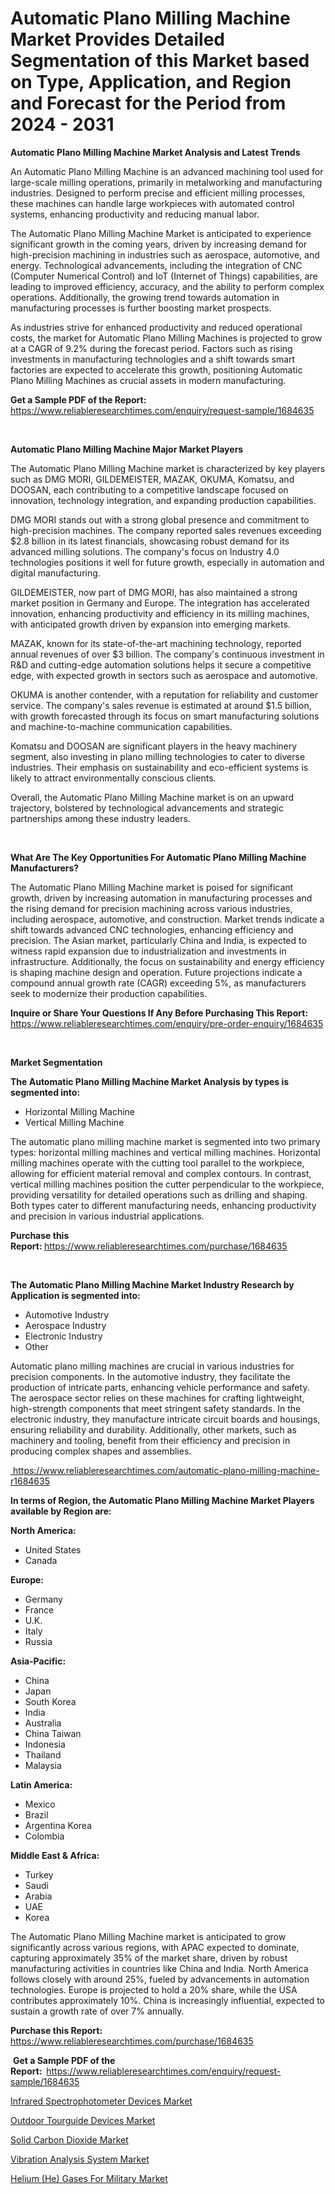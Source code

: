 <p><h1>Automatic Plano Milling Machine Market Provides Detailed Segmentation of this Market based on Type, Application, and Region and Forecast for the Period from 2024 - 2031</h1></p><p><strong>Automatic Plano Milling Machine Market Analysis and Latest Trends</strong></p>
<p><p>An Automatic Plano Milling Machine is an advanced machining tool used for large-scale milling operations, primarily in metalworking and manufacturing industries. Designed to perform precise and efficient milling processes, these machines can handle large workpieces with automated control systems, enhancing productivity and reducing manual labor.</p><p>The Automatic Plano Milling Machine Market is anticipated to experience significant growth in the coming years, driven by increasing demand for high-precision machining in industries such as aerospace, automotive, and energy. Technological advancements, including the integration of CNC (Computer Numerical Control) and IoT (Internet of Things) capabilities, are leading to improved efficiency, accuracy, and the ability to perform complex operations. Additionally, the growing trend towards automation in manufacturing processes is further boosting market prospects.</p><p>As industries strive for enhanced productivity and reduced operational costs, the market for Automatic Plano Milling Machines is projected to grow at a CAGR of 9.2% during the forecast period. Factors such as rising investments in manufacturing technologies and a shift towards smart factories are expected to accelerate this growth, positioning Automatic Plano Milling Machines as crucial assets in modern manufacturing.</p></p>
<p><strong>Get a Sample PDF of the Report:&nbsp;</strong> <a href="https://www.reliableresearchtimes.com/enquiry/request-sample/1684635?utm_campaign=1425&utm_medium=2&utm_source=Github&utm_content=ia&utm_term=16102024&utm_id=automatic-plano-milling-machine">https://www.reliableresearchtimes.com/enquiry/request-sample/1684635</a></p>
<p>&nbsp;</p>
<p><strong>Automatic Plano Milling Machine Major Market Players</strong></p>
<p><p>The Automatic Plano Milling Machine market is characterized by key players such as DMG MORI, GILDEMEISTER, MAZAK, OKUMA, Komatsu, and DOOSAN, each contributing to a competitive landscape focused on innovation, technology integration, and expanding production capabilities.</p><p>DMG MORI stands out with a strong global presence and commitment to high-precision machines. The company reported sales revenues exceeding $2.8 billion in its latest financials, showcasing robust demand for its advanced milling solutions. The company's focus on Industry 4.0 technologies positions it well for future growth, especially in automation and digital manufacturing.</p><p>GILDEMEISTER, now part of DMG MORI, has also maintained a strong market position in Germany and Europe. The integration has accelerated innovation, enhancing productivity and efficiency in its milling machines, with anticipated growth driven by expansion into emerging markets.</p><p>MAZAK, known for its state-of-the-art machining technology, reported annual revenues of over $3 billion. The company's continuous investment in R&D and cutting-edge automation solutions helps it secure a competitive edge, with expected growth in sectors such as aerospace and automotive.</p><p>OKUMA is another contender, with a reputation for reliability and customer service. The company's sales revenue is estimated at around $1.5 billion, with growth forecasted through its focus on smart manufacturing solutions and machine-to-machine communication capabilities.</p><p>Komatsu and DOOSAN are significant players in the heavy machinery segment, also investing in plano milling technologies to cater to diverse industries. Their emphasis on sustainability and eco-efficient systems is likely to attract environmentally conscious clients.</p><p>Overall, the Automatic Plano Milling Machine market is on an upward trajectory, bolstered by technological advancements and strategic partnerships among these industry leaders.</p></p>
<p>&nbsp;</p>
<p><strong>What Are The Key Opportunities For Automatic Plano Milling Machine Manufacturers?</strong></p>
<p><p>The Automatic Plano Milling Machine market is poised for significant growth, driven by increasing automation in manufacturing processes and the rising demand for precision machining across various industries, including aerospace, automotive, and construction. Market trends indicate a shift towards advanced CNC technologies, enhancing efficiency and precision. The Asian market, particularly China and India, is expected to witness rapid expansion due to industrialization and investments in infrastructure. Additionally, the focus on sustainability and energy efficiency is shaping machine design and operation. Future projections indicate a compound annual growth rate (CAGR) exceeding 5%, as manufacturers seek to modernize their production capabilities.</p></p>
<p><strong>Inquire or Share Your Questions If Any Before Purchasing This Report:</strong> <a href="https://www.reliableresearchtimes.com/enquiry/pre-order-enquiry/1684635?utm_campaign=1425&utm_medium=2&utm_source=Github&utm_content=ia&utm_term=16102024&utm_id=automatic-plano-milling-machine">https://www.reliableresearchtimes.com/enquiry/pre-order-enquiry/1684635</a></p>
<p>&nbsp;</p>
<p><strong>Market Segmentation</strong></p>
<p><strong>The Automatic Plano Milling Machine Market Analysis by types is segmented into:</strong></p>
<p><ul><li>Horizontal Milling Machine</li><li>Vertical Milling Machine</li></ul></p>
<p><p>The automatic plano milling machine market is segmented into two primary types: horizontal milling machines and vertical milling machines. Horizontal milling machines operate with the cutting tool parallel to the workpiece, allowing for efficient material removal and complex contours. In contrast, vertical milling machines position the cutter perpendicular to the workpiece, providing versatility for detailed operations such as drilling and shaping. Both types cater to different manufacturing needs, enhancing productivity and precision in various industrial applications.</p></p>
<p><strong>Purchase this Report:&nbsp;</strong><a href="https://www.reliableresearchtimes.com/purchase/1684635?utm_campaign=1425&utm_medium=2&utm_source=Github&utm_content=ia&utm_term=16102024&utm_id=automatic-plano-milling-machine">https://www.reliableresearchtimes.com/purchase/1684635</a></p>
<p>&nbsp;</p>
<p><strong>The Automatic Plano Milling Machine Market Industry Research by Application is segmented into:</strong></p>
<p><ul><li>Automotive Industry</li><li>Aerospace Industry</li><li>Electronic Industry</li><li>Other</li></ul></p>
<p><p>Automatic plano milling machines are crucial in various industries for precision components. In the automotive industry, they facilitate the production of intricate parts, enhancing vehicle performance and safety. The aerospace sector relies on these machines for crafting lightweight, high-strength components that meet stringent safety standards. In the electronic industry, they manufacture intricate circuit boards and housings, ensuring reliability and durability. Additionally, other markets, such as machinery and tooling, benefit from their efficiency and precision in producing complex shapes and assemblies.</p></p>
<p><a href="https://www.reliableresearchtimes.com/automatic-plano-milling-machine-r1684635?utm_campaign=1425&utm_medium=2&utm_source=Github&utm_content=ia&utm_term=16102024&utm_id=automatic-plano-milling-machine">&nbsp;https://www.reliableresearchtimes.com/automatic-plano-milling-machine-r1684635</a></p>
<p><strong>In terms of Region, the Automatic Plano Milling Machine Market Players available by Region are:</strong></p>
<p>
    <p> <strong> North America: </strong>
        <ul>
            <li>United States</li>
            <li>Canada</li>
        </ul>
        </p> 
    <p> <strong> Europe: </strong>
        <ul>
            <li>Germany</li>
            <li>France</li>
            <li>U.K.</li>
            <li>Italy</li>
            <li>Russia</li>
        </ul>
        </p> 
    <p> <strong> Asia-Pacific: </strong>
        <ul>
            <li>China</li>
            <li>Japan</li>
            <li>South Korea</li>
            <li>India</li>
            <li>Australia</li>
            <li>China Taiwan</li>
            <li>Indonesia</li>
            <li>Thailand</li>
            <li>Malaysia</li>
        </ul>
        </p> 
    <p> <strong> Latin America: </strong>
        <ul>
            <li>Mexico</li>
            <li>Brazil</li>
            <li>Argentina Korea</li>
            <li>Colombia</li>
        </ul>
        </p> 
    <p> <strong> Middle East & Africa: </strong>
        <ul>
            <li>Turkey</li>
            <li>Saudi</li>
            <li>Arabia</li>
            <li>UAE</li>
            <li>Korea</li>
        </ul>
    </p>
    </p>
<p><p>The Automatic Plano Milling Machine market is anticipated to grow significantly across various regions, with APAC expected to dominate, capturing approximately 35% of the market share, driven by robust manufacturing activities in countries like China and India. North America follows closely with around 25%, fueled by advancements in automation technologies. Europe is projected to hold a 20% share, while the USA contributes approximately 10%. China is increasingly influential, expected to sustain a growth rate of over 7% annually.</p></p>
<p><strong>Purchase this Report: </strong><a href="https://www.reliableresearchtimes.com/purchase/1684635?utm_campaign=1425&utm_medium=2&utm_source=Github&utm_content=ia&utm_term=16102024&utm_id=automatic-plano-milling-machine">https://www.reliableresearchtimes.com/purchase/1684635</a></p>
<p>&nbsp;<strong>Get a Sample PDF of the Report:&nbsp;&nbsp;</strong><a href="https://www.reliableresearchtimes.com/enquiry/request-sample/1684635?utm_campaign=1425&utm_medium=2&utm_source=Github&utm_content=ia&utm_term=16102024&utm_id=automatic-plano-milling-machine">https://www.reliableresearchtimes.com/enquiry/request-sample/1684635</a></p>
<p><strong></strong></p>
<p><p><a href="https://www.linkedin.com/pulse/infrared-spectrophotometer-devices-market-industry-trends-forecast-w86pf?utm_campaign=1425&utm_medium=2&utm_source=Github&utm_content=ia&utm_term=16102024&utm_id=automatic-plano-milling-machine">Infrared Spectrophotometer Devices Market</a></p><p><a href="https://www.linkedin.com/pulse/global-outdoor-tourguide-devices-market-trends-innovations-xvr1f?trk=public_post_embed_feed-article-content&utm_campaign=1425&utm_medium=2&utm_source=Github&utm_content=ia&utm_term=16102024&utm_id=automatic-plano-milling-machine">Outdoor Tourguide Devices Market</a></p><p><a href="https://www.linkedin.com/pulse/influencing-factors-solid-carbon-dioxide-market-insights-growth-bng9f?utm_campaign=1425&utm_medium=2&utm_source=Github&utm_content=ia&utm_term=16102024&utm_id=automatic-plano-milling-machine">Solid Carbon Dioxide Market</a></p><p><a href="https://www.linkedin.com/pulse/global-perspectives-vibration-analysis-system-market-trends-forecast-juwuf?trk=public_post_embed_feed-article-content&utm_campaign=1425&utm_medium=2&utm_source=Github&utm_content=ia&utm_term=16102024&utm_id=automatic-plano-milling-machine">Vibration Analysis System Market</a></p><p><a href="https://www.linkedin.com/pulse/helium-he-gases-military-market-essentials-key-players-demand-kxr7f?utm_campaign=1425&utm_medium=2&utm_source=Github&utm_content=ia&utm_term=16102024&utm_id=automatic-plano-milling-machine">Helium (He) Gases For Military Market</a></p></p>